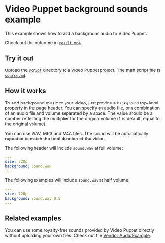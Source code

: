 # Video Puppet background sounds example 

This example shows how to add a background audio to Video Puppet. 

Check out the outcome in [`result.mp4`](result.mp4).

## Try it out

Upload the [`script`](script) directory to a Video Puppet project. The main script file is [`source.md`](script/source.md).

## How it works

To add background music to your video, just provide a `background` top-level property in the page header. You can specify an audio file, or a combination of an audio file and volume separated by a space. The value should be a number reflecting the multiplier for the original volume (`1` is default, equal to the original volume).

You can use WAV, MP3 and M4A files. The sound will be automatically repeated to match the total duration of the video.

The following header will include `sound.wav` at full volume:

```yml
---
size: 720p
background: sound.wav
---
```

The following examples will include `sound.wav` at half volume:

```yml
---
size: 720p
background: sound.wav 0.5
---
```

## Related examples

You can use some royalty-free sounds provided by Video Puppet directly without uploading your own files. Check out the [Vendor Audio Example](../vendor-audio/README.md).

